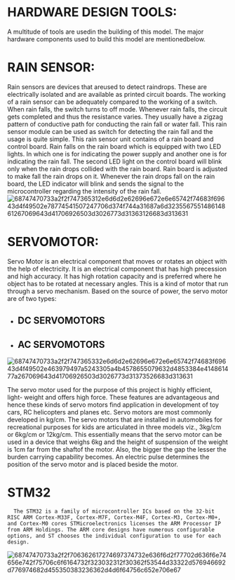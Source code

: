 # HARDWARE DESIGN TOOLS:
A multitude of tools are usedin the building of this model. The major hardware components used to build this model are mentionedbelow.

# RAIN SENSOR:
Rain sensors are devices that areused to detect raindrops. These are electrically isolated and are available as printed circuit boards. The working of a rain sensor can be adequately compared to the working of a switch. When rain falls, the switch turns to off mode. Whenever rain falls, the circuit gets completed and thus the resistance varies. They usually have a zigzag pattern of conductive path for conducting the rain fall or water fall. This rain sensor module can be used as switch for detecting the rain fall and the usage is quite simple. This rain sensor unit contains of a rain board and control board. Rain falls on the rain board which is equipped with two LED lights. In which one is for indicating the power supply and another one is for indicating the rain fall. The second LED light on the control board will blink only when the rain drops collided with the rain board. Rain board is adjusted to make fall the rain drops on it. Whenever the rain drops fall on the rain board, the LED indicator will blink and sends the signal to the microcontroller regarding the intensity of the rain fall.
![68747470733a2f2f747365312e6d6d2e62696e672e6e65742f74683f69643d4f49502e78774541507247706d374f744a31687a6d323556755148614861267069643d41706926503d3026773d31363126683d313631](https://user-images.githubusercontent.com/101046333/168304644-1a999641-212f-45f6-ba2e-c1abc79587e9.jpg)

# SERVOMOTOR:
Servo Motor is an electrical component that moves or rotates an object with the help of electricity. It is an electrical component that has high precession and high accuracy. It has high rotation capacity and is preferred where he object has to be rotated at necessary angles. This is a kind of motor that run through a servo mechanism. Based on the source of power, the servo motor are of two types:

* ## DC SERVOMOTORS
* ## AC SERVOMOTORS
![68747470733a2f2f747365332e6d6d2e62696e672e6e65742f74683f69643d4f49502e463979497a5243305a4b4578655079632d4853384e414861477a267069643d41706926503d3026773d31373526683d313631](https://user-images.githubusercontent.com/101046333/168304581-9b163671-5636-4f1a-b541-26361746808e.jpg)

   The servo motor used for the purpose of this project is highly efficient, light- weight and offers high force. These features are advantageous and hence these kinds of servo motors find application in development of toy cars, RC helicopters and planes etc. Servo motors are most commonly developed in kg/cm. The servo motors that are installed in automobiles for recreational purposes for kids are articulated in three models viz., 3kg/cm or 6kg/cm or 12kg/cm. This essentially means that the servo motor can be used in a device that weighs 6kg and the height of suspension of the weight is 1cm far from the shaftof the motor. Also, the bigger the gap the lesser the burden carrying capability becomes. An electric pulse determines the position of the servo motor and is placed beside the motor.
   # STM32
      The STM32 is a family of microcontroller ICs based on the 32-bit RISC ARM Cortex-M33F, Cortex-M7F, Cortex-M4F, Cortex-M3, Cortex-M0+, and Cortex-M0 cores STMicroelectronics licenses the ARM Processor IP from ARM Holdings. The ARM core designs have numerous configurable options, and ST chooses the individual configuration to use for each design.
![68747470733a2f2f706362617274697374732e636f6d2f77702d636f6e74656e742f75706c6f6164732f323032312f30362f53544d33322d576946692d776974682d455350383236362d4d6f64756c652e706e67](https://user-images.githubusercontent.com/101046333/168304846-3c2d40fb-6fcc-4404-9105-e86df21b2eee.png)


